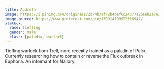 ```yaml
---
title: Audreth
image: https://i.pinimg.com/originals/2b/4b/ef/2b4bef6c24377a25aeb2a7626a9debfb.jpg
image-source: https://www.pinterest.com/pin/830914199972316947/
statbox:
  race: tiefling
  gender: male
  class: [paladin, warlock]
---
```


Tiefling warlock from Trell, more recently trained as a paladin of Pelor. Currently researching how to contain or reverse the Flux outbreak in Euphoria. An informant for Mallory.
